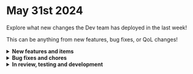 # May 31st 2024

Explore what new changes the Dev team has deployed in the last week!

This can be anything from new features, bug fixes, or QoL changes!

<details>

<summary><strong>New features and items</strong></summary>

* SAAS Alerts integration (In QA)
* Added a jinja filter for urldecoding
* Updated URL query parameters for App Platform to provide more functionality

</details>

<details>

<summary><strong>Bug fixes and chores</strong></summary>

* Implemented a new feature flagging tool and expanded usage of feature flags in general
* Implemented OpenTelemetry and Signoz for distributed tracing and better logging capabilities
* Improved our deployment script to make it easier to deploy docker images to different environments and further automating the deployment and rollback process
* Fixed a bug with the link component in App Platform
* Fixed a bug with null responses for page based http client
* Added the ability to specify region for the Ninja integration
* Added error handling for missing block action value for slack
* Fixed the oauth_refresh_token_key and oauth_authorization_extra_params for custom integrations
* Added error handling for invalid Ninja RMM and ITGlue configurations
* Updated the copy for Google integration setup
* Added error handling or uncaught exceptions when rendering webhook responses
* Added error handling for decoding pax8 responses

</details>

<details>

<summary><strong>In review, testing and development</strong></summary>

* Improved Org Picker (In Testing)
* ServiceNow integration (In development)
* Workflow version control (In Review)
* Add org mapping to Custom Integrations V2 (In Review)

</details>
